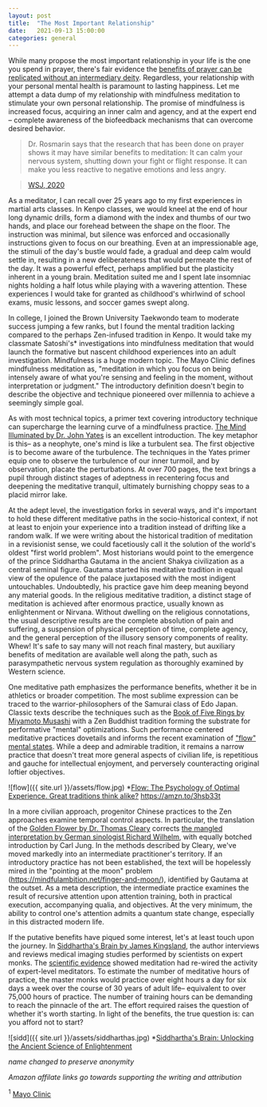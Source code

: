 ```yaml
---
layout: post
title:  "The Most Important Relationship"
date:   2021-09-13 15:00:00
categories: general
---
```


While many propose the most important relationship in your life is the one you spend in prayer, there's fair evidence the [benefits of prayer can be replicated without an intermediary deity](https://www.wsj.com/articles/the-science-of-prayer-11589720400?st=jpvnk46kfxwby5a&reflink=desktopwebshare_permalink). Regardless, your relationship with your personal mental health is paramount to lasting happiness.  Let me attempt a data dump of my relationship with mindfulness meditation to stimulate your own personal relationship.  The promise of mindfulness is increased focus, acquiring an inner calm and agency, and at the expert end – complete awareness of the biofeedback mechanisms that can overcome desired behavior.

> Dr. Rosmarin says that the research that has been done on prayer shows it may have similar benefits to meditation: It can calm your nervous system, shutting down your fight or flight response. It can make you less reactive to negative emotions and less angry.

>    [WSJ, 2020](https://www.wsj.com/articles/the-science-of-prayer-11589720400?st=jpvnk46kfxwby5a&reflink=desktopwebshare_permalink)

As a meditator, I can recall over 25 years ago to my first experiences in martial arts classes. In Kenpo classes, we would kneel at the end of hour long dynamic drills, form a diamond with the index and thumbs of our two hands, and place our forehead between the shape on the floor.  The instruction was minimal, but silence was enforced and occasionally instructions given to focus on our breathing.  Even at an impressionable age, the stimuli of the day's bustle would fade, a gradual and deep calm would settle in, resulting in a new deliberateness that would permeate the rest of the day.  It was a powerful effect, perhaps amplified but the plasticity inherent in a young brain.  Meditation suited me and I spent late insomniac nights holding a half lotus while playing with a wavering attention.  These experiences I would take for granted as childhood's whirlwind of school exams, music lessons, and soccer games swept along.

In college, I joined the Brown University Taekwondo team to moderate success jumping a few ranks, but I found the mental tradition lacking compared to the perhaps Zen-infused tradition in Kenpo.  It would take my classmate Satoshi's* investigations into mindfulness meditation that would launch the  formative but nascent childhood experiences into an adult investigation.  Mindfulness is a huge modern topic.  The Mayo Clinic defines mindfulness meditation as, "meditation in which you focus on being intensely aware of what you're sensing and feeling in the moment, without interpretation or judgment."  The introductory definition doesn't begin to describe the objective and technique pioneered over millennia to achieve a seemingly simple goal.

As with most technical topics, a primer text covering introductory technique can supercharge the learning curve of a mindfulness practice.  [The Mind Illuminated by Dr. John Yates](https://amzn.to/3C4QIsV) is an excellent introduction.  The key metaphor is this– as a neophyte, one's mind is like a turbulent sea. The first objective is to become aware of the turbulence. The techniques in the Yates primer equip one to observe the turbulence of our inner turmoil, and by observation, placate the perturbations. At over 700 pages, the text brings a pupil through distinct stages of adeptness in recentering focus and deepening the meditative tranquil, ultimately burnishing choppy seas to a placid mirror lake.

At the adept level, the investigation forks in several ways, and it's important to hold these different meditative paths in the socio-historical context, if not at least to enjoin your experience into a tradition instead of drifting like a random walk.  If we were writing about the historical tradition of meditation in a revisionist sense, we could facetiously call it the solution of the world's oldest "first world problem".  Most historians would point to the emergence of the prince Siddhartha Gautama in the ancient Shakya civilization as a central seminal figure.  Gautama started his meditative tradition in equal view of the opulence of the palace juxtaposed with the most indigent untouchables.  Undoubtedly, his practice gave him deep meaning beyond any material goods.  In the religious meditative tradition, a distinct stage of meditation is achieved after enormous practice, usually known as enlightenment or Nirvana.  Without dwelling on the religious connotations, the usual descriptive results are the complete absolution of pain and suffering, a suspension of physical perception of time, complete agency, and the general perception of the illusory sensory components of reality. Whew! It's safe to say many will not reach final mastery, but auxiliary benefits of meditation are available well along the path, such as parasympathetic nervous system regulation as thoroughly examined by Western science.

One meditative path emphasizes the performance benefits, whether it be in athletics or broader competition. The most sublime expression can be traced to the warrior-philosophers of the Samurai class of Edo Japan. Classic texts describe the techniques such as the [Book of Five Rings by Miyamoto Musashi](https://amzn.to/3k1TlFU) with a Zen Buddhist tradition forming the substrate for performative "mental" optimizations.  Such performance centered meditative practices dovetails and informs the recent examination of ["flow" mental states](https://amzn.to/3hsb33t).  While a deep and admirable tradition, it remains a narrow practice that doesn't treat more general aspects of civilian life, is repetitious and gauche for intellectual enjoyment, and perversely counteracting original loftier objectives.

![flow]({{ site.url }}/assets/flow.jpg)
*[Flow: The Psychology of Optimal Experience.  Great traditions think alike?](https://amzn.to/3k1SULM)
https://amzn.to/3hsb33t

In a more civilian approach, progenitor Chinese practices to the Zen approaches examine temporal control aspects.  In particular, the translation of the [Golden Flower by Dr. Thomas Cleary](https://amzn.to/3EdhDos) corrects [the mangled interpretation by German sinologist Richard Wilhelm](https://amzn.to/3EdhqS0), with equally botched introduction by Carl Jung.  In the methods described by Cleary, we've moved markedly into an intermediate practitioner's territory.  If an introductory practice has not been established, the text will be hopelessly mired in the "pointing at the moon" problem (https://mindfulambition.net/finger-and-moon/), identified by Gautama at the outset.  As a meta description, the intermediate practice examines the result of recursive attention upon attention training, both in practical execution, accompanying qualia, and objectives.  At the very minimum, the ability to control one's attention admits a quantum state change, especially in this distracted modern life.

If the putative benefits have piqued some interest, let's at least touch upon the journey.  In [Siddhartha's Brain by James Kingsland](https://amzn.to/3k1SULM), the author interviews and reviews medical imaging studies performed by scientists on expert monks.  The [scientific evidence](https://www.wsj.com/articles/SB109959818932165108?st=uui0l4ch9ok5d4x&reflink=desktopwebshare_permalink) showed meditation had re-wired the activity of expert-level meditators.  To estimate the number of meditative hours of practice, the master monks would practice over eight hours a day for six days a week over the course of 30 years of adult life– equivalent to over 75,000 hours of practice.  The number of training hours can be demanding to reach the pinnacle of the art.  The effort required raises the question of whether it's worth starting.  In light of the benefits, the true question is: can you afford not to start?

![sidd]({{ site.url }}/assets/siddharthas.jpg)
*[Siddhartha's Brain: Unlocking the Ancient Science of Enlightenment](https://amzn.to/3k1SULM)

*name changed to preserve anonymity*

*Amazon affilate links go towards supporting the writing and attribution*

<sup>1</sup> [Mayo Clinic](https://www.mayoclinic.org/healthy-lifestyle/consumer-health/in-depth/mindfulness-exercises/art-20046356)
